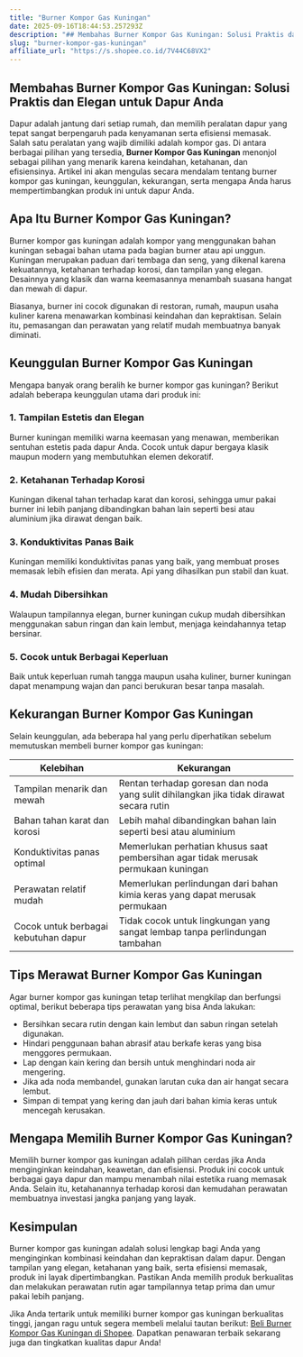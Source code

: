 ```yaml
---
title: "Burner Kompor Gas Kuningan"
date: 2025-09-16T18:44:53.257293Z
description: "## Membahas Burner Kompor Gas Kuningan: Solusi Praktis dan Elegan untuk Dapur Anda..."
slug: "burner-kompor-gas-kuningan"
affiliate_url: "https://s.shopee.co.id/7V44C68VX2"
---
```

## Membahas Burner Kompor Gas Kuningan: Solusi Praktis dan Elegan untuk Dapur Anda

Dapur adalah jantung dari setiap rumah, dan memilih peralatan dapur yang tepat sangat berpengaruh pada kenyamanan serta efisiensi memasak. Salah satu peralatan yang wajib dimiliki adalah kompor gas. Di antara berbagai pilihan yang tersedia, **Burner Kompor Gas Kuningan** menonjol sebagai pilihan yang menarik karena keindahan, ketahanan, dan efisiensinya. Artikel ini akan mengulas secara mendalam tentang burner kompor gas kuningan, keunggulan, kekurangan, serta mengapa Anda harus mempertimbangkan produk ini untuk dapur Anda.

## Apa Itu Burner Kompor Gas Kuningan?

Burner kompor gas kuningan adalah kompor yang menggunakan bahan kuningan sebagai bahan utama pada bagian burner atau api unggun. Kuningan merupakan paduan dari tembaga dan seng, yang dikenal karena kekuatannya, ketahanan terhadap korosi, dan tampilan yang elegan. Desainnya yang klasik dan warna keemasannya menambah suasana hangat dan mewah di dapur.

Biasanya, burner ini cocok digunakan di restoran, rumah, maupun usaha kuliner karena menawarkan kombinasi keindahan dan kepraktisan. Selain itu, pemasangan dan perawatan yang relatif mudah membuatnya banyak diminati.

## Keunggulan Burner Kompor Gas Kuningan

Mengapa banyak orang beralih ke burner kompor gas kuningan? Berikut adalah beberapa keunggulan utama dari produk ini:

### 1. Tampilan Estetis dan Elegan
Burner kuningan memiliki warna keemasan yang menawan, memberikan sentuhan estetis pada dapur Anda. Cocok untuk dapur bergaya klasik maupun modern yang membutuhkan elemen dekoratif.

### 2. Ketahanan Terhadap Korosi
Kuningan dikenal tahan terhadap karat dan korosi, sehingga umur pakai burner ini lebih panjang dibandingkan bahan lain seperti besi atau aluminium jika dirawat dengan baik.

### 3. Konduktivitas Panas Baik
Kuningan memiliki konduktivitas panas yang baik, yang membuat proses memasak lebih efisien dan merata. Api yang dihasilkan pun stabil dan kuat.

### 4. Mudah Dibersihkan
Walaupun tampilannya elegan, burner kuningan cukup mudah dibersihkan menggunakan sabun ringan dan kain lembut, menjaga keindahannya tetap bersinar.

### 5. Cocok untuk Berbagai Keperluan
Baik untuk keperluan rumah tangga maupun usaha kuliner, burner kuningan dapat menampung wajan dan panci berukuran besar tanpa masalah.

## Kekurangan Burner Kompor Gas Kuningan

Selain keunggulan, ada beberapa hal yang perlu diperhatikan sebelum memutuskan membeli burner kompor gas kuningan:

| **Kelebihan**                                | **Kekurangan**                                                                            |
|----------------------------------------------|-------------------------------------------------------------------------------------------|
| Tampilan menarik dan mewah                   | Rentan terhadap goresan dan noda yang sulit dihilangkan jika tidak dirawat secara rutin |
| Bahan tahan karat dan korosi                | Lebih mahal dibandingkan bahan lain seperti besi atau aluminium                        |
| Konduktivitas panas optimal                 | Memerlukan perhatian khusus saat pembersihan agar tidak merusak permukaan kuningan    |
| Perawatan relatif mudah                     | Memerlukan perlindungan dari bahan kimia keras yang dapat merusak permukaan            |
| Cocok untuk berbagai kebutuhan dapur       | Tidak cocok untuk lingkungan yang sangat lembap tanpa perlindungan tambahan          |

## Tips Merawat Burner Kompor Gas Kuningan

Agar burner kompor gas kuningan tetap terlihat mengkilap dan berfungsi optimal, berikut beberapa tips perawatan yang bisa Anda lakukan:

- Bersihkan secara rutin dengan kain lembut dan sabun ringan setelah digunakan.
- Hindari penggunaan bahan abrasif atau berkafe keras yang bisa menggores permukaan.
- Lap dengan kain kering dan bersih untuk menghindari noda air mengering.
- Jika ada noda membandel, gunakan larutan cuka dan air hangat secara lembut.
- Simpan di tempat yang kering dan jauh dari bahan kimia keras untuk mencegah kerusakan.

## Mengapa Memilih Burner Kompor Gas Kuningan?

Memilih burner kompor gas kuningan adalah pilihan cerdas jika Anda menginginkan keindahan, keawetan, dan efisiensi. Produk ini cocok untuk berbagai gaya dapur dan mampu menambah nilai estetika ruang memasak Anda. Selain itu, ketahanannya terhadap korosi dan kemudahan perawatan membuatnya investasi jangka panjang yang layak.

## Kesimpulan

Burner kompor gas kuningan adalah solusi lengkap bagi Anda yang menginginkan kombinasi keindahan dan kepraktisan dalam dapur. Dengan tampilan yang elegan, ketahanan yang baik, serta efisiensi memasak, produk ini layak dipertimbangkan. Pastikan Anda memilih produk berkualitas dan melakukan perawatan rutin agar tampilannya tetap prima dan umur pakai lebih panjang.

Jika Anda tertarik untuk memiliki burner kompor gas kuningan berkualitas tinggi, jangan ragu untuk segera membeli melalui tautan berikut: [Beli Burner Kompor Gas Kuningan di Shopee](https://s.shopee.co.id/7V44C68VX2). Dapatkan penawaran terbaik sekarang juga dan tingkatkan kualitas dapur Anda!